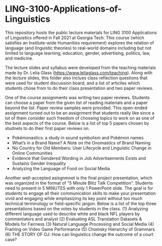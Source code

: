 # LING-3100-Applications-of-Linguistics

This repository hosts the public lecture materials for LING 3100 Applications of Linguistics offered in Fall 2021 at Georgia Tech. 
This course (which satisfies an Institute-wide Humanities requirement) explores the relation of language (and linguistic theories) to real-world domains including but not limited to language learning, education, gender, advertising, politics, law, and medicine.

The lecture slides and syllabus were developed from the teaching materials made by Dr. Lelia Glass (https://www.leliaglass.com/teaching). Along with the lecture slides, this folder also inclues class reflection questions that were used for student discussion board, and a list of articiles which students chose from to do their class presentation and two paper reviews. 

One of the course assignments was writing two paper reviews. Students can choose a paper from the given list of reading materials and a paper beyond the list. Paper review samples were provided. This open-ended assignment turned out to be an assignment that students really like since a lot of them consider such freedom of choosing topics to work on as one of the best aspects of the course. Below is a list of top 5 papers chosen by studnets to do their first paper reviews on.
- Pokémonastics: a study in sound symbolism and Pokémon names
- What’s in a Brand Name? A Note on the Onomastics of Brand Naming
- No Country for Old Members: User Lifecycle and Linguistic Change in Online Communities
- Evidence that Gendered Wording in Job Advertisements Exists and Sustains Gender Inequality
- Analyzing the Language of Food on Social Media

Another well-accepted asisgnmnet is the final project presentation, which was organized in the format of "5 Minute Blitz Talk Competition". Students need to present in 5 MINUTES with only 1 PowerPoint slide. The goal is for students to engage all their communication skills to make your presentation vivid and engaging while emphasizing its key point without too much technical terminology or field-specific jargon. 
Below is a list of the top three presentations based on the votes by students in the class.
(1) Analyzing different language used to describe white and black NFL players by commentators and analyst
(2) Evaluating ASL Translation Datasets & Models for Fairness
(3) Natural Language Processing and Social Media
(4) Framing on Video Game Performance
(5) Chomsky Hierarchy of Grammars
(6) THE STORY OF OJ: How can linguistics change the outcome of a court case?
